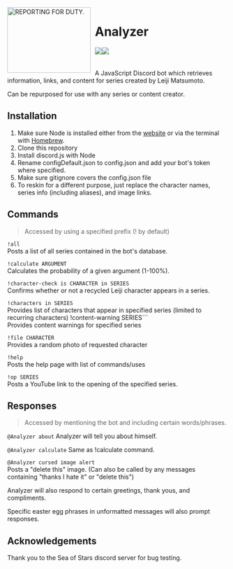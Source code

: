 <img width="191" height="150" align="left" style="float: left; margin: 0 10px 0 0;" alt="REPORTING FOR DUTY." src="https://imgur.com/6WYVm3G.png">  

# Analyzer
![](https://img.shields.io/github/package-json/v/beachmongoose/analyzer)[![](https://img.shields.io/badge/discord.js-v12.0.0-blue.svg)](https://github.com/discordjs)<br/><br/><br/>
A JavaScript Discord bot which retrieves information, links, and content for series created by Leiji Matsumoto.

Can be repurposed for use with any series or content creator.

## Installation
1. Make sure Node is installed either from the [website](https://nodejs.org/en/) or via the terminal with [Homebrew](https://brew.sh/).
2. Clone this repository
3. Install discord.js with Node
4. Rename configDefault.json to config.json and add your bot's token where specified.
5. Make sure gitignore covers the config.json file
5. To reskin for a different purpose, just replace the character names, series info (including aliases), and image links.

## Commands
> Accessed by using a specified prefix (! by default)

```!all ```  
Posts a list of all series contained in the bot's database.

```!calculate ARGUMENT```  
Calculates the probability of a given argument (1-100%).

```!character-check is CHARACTER in SERIES```  
Confirms whether or not a recycled Leiji character appears in a series.

```!characters in SERIES```  
Provides list of characters that appear in specified series (limited to recurring characters)
!content-warning SERIES```  
Provides content warnings for specified series

```!file CHARACTER```  
Provides a random photo of requested character

```!help```  
Posts the help page with list of commands/uses

```!op SERIES```  
Posts a YouTube link to the opening of the specified series.

## Responses
> Accessed by mentioning the bot and including certain words/phrases.

```@Analyzer about```
Analyzer will tell you about himself.

```@Analyzer calculate```
Same as !calculate command.

```@Analyzer cursed image alert```  
Posts a "delete this" image. (Can also be called by any messages containing "thanks I hate it" or "delete this")

Analyzer will also respond to certain greetings, thank yous, and compliments.

Specific easter egg phrases in unformatted messages will also prompt responses.

## Acknowledgements
Thank you to the Sea of Stars discord server for bug testing.